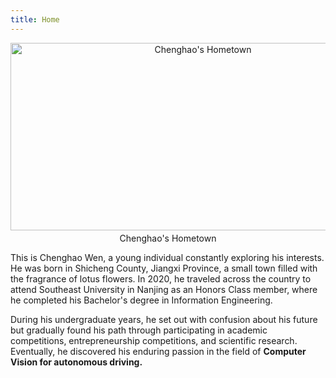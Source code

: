 ```yaml
---
title: Home
---
```


<figure style="text-align: center; margin: 0; padding: 0;">     
    <img src="\images\Hometown.png" alt="Chenghao's Hometown" style=" width: 600px; height: 300px;"/>     
    <figcaption style="margin-top: 5px; font-size: 14px; line-height: 1.2;">Chenghao's Hometown</figcaption> 
</figure>


This is Chenghao Wen, a young individual constantly exploring his interests. He was born in Shicheng County, Jiangxi Province, a small town filled with the fragrance of lotus flowers. In 2020, he traveled across the country to attend Southeast University in Nanjing as an Honors Class member, where he completed his Bachelor's degree in Information Engineering.

During his undergraduate years, he set out with confusion about his future but gradually found his path through participating in academic competitions, entrepreneurship competitions, and scientific research. Eventually, he discovered his enduring passion in the field of **Computer Vision for autonomous driving.**

